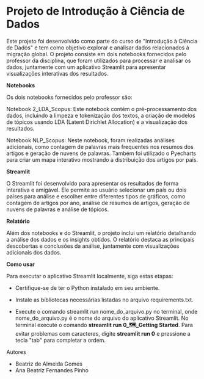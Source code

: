 # **Projeto de Introdução à Ciência de Dados**

Este projeto foi desenvolvido como parte do curso de "Introdução à Ciência de Dados" e tem como objetivo explorar e analisar dados relacionados à migração global. O projeto consiste em dois notebooks fornecidos pelo professor da disciplina, que foram utilizados para processar e analisar os dados, juntamente com um aplicativo Streamlit para apresentar visualizações interativas dos resultados.

**Notebooks**

Os dois notebooks fornecidos pelo professor são:

Notebook 2_LDA_Scopus: Este notebook contém o pré-processamento dos dados, incluindo a limpeza e tokenização dos textos, a criação de modelos de tópicos usando LDA (Latent Dirichlet Allocation) e a visualização dos resultados.

Notebook NLP_Scopus: Neste notebook, foram realizadas análises adicionais, como contagem de palavras mais frequentes nos resumos dos artigos e geração de nuvens de palavras. Também foi utilizado o Pyecharts para criar um mapa interativo mostrando a distribuição dos artigos por país.

**Streamlit**

O Streamlit foi desenvolvido para apresentar os resultados de forma interativa e amigável. Ele permite ao usuário selecionar um país ou dois países para análise e escolher entre diferentes tipos de gráficos, como contagem de artigos por ano, análise de resumos de artigos, geração de nuvens de palavras e análise de tópicos.

**Relatório**

Além dos notebooks e do Streamlit, o projeto inclui um relatório detalhando a análise dos dados e os insights obtidos. O relatório destaca as principais descobertas e conclusões da análise, juntamente com visualizações adicionais dos dados.

**Como usar**

Para executar o aplicativo Streamlit localmente, siga estas etapas:

- Certifique-se de ter o Python instalado em seu ambiente.

- Instale as bibliotecas necessárias listadas no arquivo requirements.txt.

- Execute o comando streamlit run nome_do_arquivo.py no terminal, onde nome_do_arquivo.py é o nome do arquivo do aplicativo Streamlit.
No terminal execute o comando **streamlit run 0_🗺️_Getting Started**. Para evitar problemas com caracteres, digite **streamlit run 0** e pressione a tecla "tab" para completar a ordem.

Autores

- Beatriz de Almeida Gomes
- Ana Beatriz Fernandes Pinho
